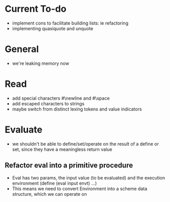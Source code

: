 # Current To-do
- implement cons to facilitate building lists: ie refactoring
- implementing quasiquote and unquote


# General
- we're leaking memory now

# Read
- add special characters #\newline and #\space
- add escaped characters to strings
- maybe switch from distinct lexing tokens and value indicators

# Evaluate
- we shouldn't be able to define/set/operate on the result of a define or set, since they have a meaningless return value
## Refactor eval into a primitive procedure
- Eval has two params, the input value (to be evaluated) and the execution environment
    (define (eval input envt) ...)
- This means we need to convert Environment into a scheme data structure, which we can operate on

